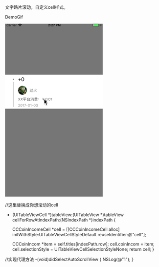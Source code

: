 文字路片滚动，自定义cell样式。

DemoGif

![image](https://github.com/a758209678/XXAutoScrollView/blob/master/XXScrollViewGif.gif)


//这里替换成你想滚动的cell
- (UITableViewCell *)tableView:(UITableView *)tableView cellForRowAtIndexPath:(NSIndexPath *)indexPath {
    
    CCCoinIncomeCell *cell = [[CCCoinIncomeCell alloc] initWithStyle:UITableViewCellStyleDefault reuseIdentifier:@"cell"];
    
    CCCoinIncom *item = self.titles[indexPath.row];
    cell.coinIncom = item;
    cell.selectionStyle = UITableViewCellSelectionStyleNone;
    return cell;
}

//实现代理方法
-(void)didSelectAutoScrollView {
    NSLog(@"1");
}
